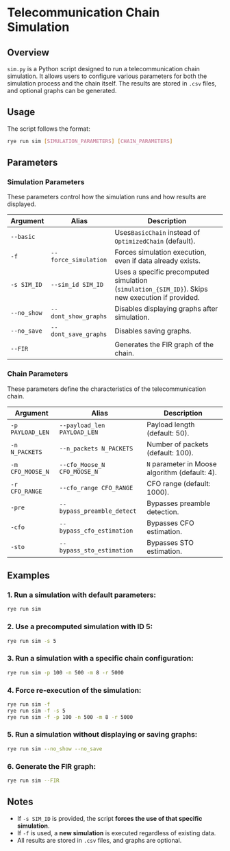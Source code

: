 # Telecommunication Chain Simulation

## Overview

`sim.py` is a Python script designed to run a telecommunication chain simulation. It allows users to configure various parameters for both the simulation process and the chain itself. The results are stored in `.csv` files, and optional graphs can be generated.

## Usage

The script follows the format:

```bash
rye run sim [SIMULATION_PARAMETERS] [CHAIN_PARAMETERS]
```

## Parameters

### Simulation Parameters

These parameters control how the simulation runs and how results are displayed.


| Argument    | Alias                | Description                                                                                      |
| ------------- | ---------------------- | -------------------------------------------------------------------------------------------------- |
| `--basic`   |                      | Uses`BasicChain` instead of `OptimizedChain` (default).                                          |
| `-f`        | `--force_simulation` | Forces simulation execution, even if data already exists.                                        |
| `-s SIM_ID` | `--sim_id SIM_ID`    | Uses a specific precomputed simulation (`simulation_{SIM_ID}`). Skips new execution if provided. |
| `--no_show` | `--dont_show_graphs` | Disables displaying graphs after simulation.                                                     |
| `--no_save` | `--dont_save_graphs` | Disables saving graphs.                                                                          |
| `--FIR`     |                      | Generates the FIR graph of the chain.                                                            |

### Chain Parameters

These parameters define the characteristics of the telecommunication chain.


| Argument         | Alias                       | Description                                    |
| ------------------ | ----------------------------- | ------------------------------------------------ |
| `-p PAYLOAD_LEN` | `--payload_len PAYLOAD_LEN` | Payload length (default: 50).                  |
| `-n N_PACKETS`   | `--n_packets N_PACKETS`     | Number of packets (default: 100).              |
| `-m CFO_MOOSE_N` | `--cfo_Moose_N CFO_MOOSE_N` | `N` parameter in Moose algorithm (default: 4). |
| `-r CFO_RANGE`   | `--cfo_range CFO_RANGE`     | CFO range (default: 1000).                     |
| `-pre`           | `--bypass_preamble_detect`  | Bypasses preamble detection.                   |
| `-cfo`           | `--bypass_cfo_estimation`   | Bypasses CFO estimation.                       |
| `-sto`           | `--bypass_sto_estimation`   | Bypasses STO estimation.                       |

## Examples

### 1. Run a simulation with default parameters:

```bash
rye run sim
```

### 2. Use a precomputed simulation with ID 5:

```bash
rye run sim -s 5
```

### 3. Run a simulation with a specific chain configuration:

```bash
rye run sim -p 100 -n 500 -m 8 -r 5000
```

### 4. Force re-execution of the simulation:

```bash
rye run sim -f
rye run sim -f -s 5
rye run sim -f -p 100 -n 500 -m 8 -r 5000
```

### 5. Run a simulation without displaying or saving graphs:

```bash
rye run sim --no_show --no_save
```

### 6. Generate the FIR graph:

```bash
rye run sim --FIR
```

## Notes

- If `-s SIM_ID` is provided, the script **forces the use of that specific simulation**.
- If `-f` is used, a **new simulation** is executed regardless of existing data.
- All results are stored in `.csv` files, and graphs are optional.
